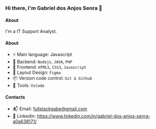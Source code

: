 ### Hi there, I'm Gabriel dos Anjos Senra 👋

#### About
I'm a IT Support Analyst.

#### About
- ⚡️ Main language: Javascript
- 📡 Backend: `Nodejs`, `JAVA`, `PHP`
- 🎉 Frontend: `HTML5`, `CSS3`, `Javascript`
- 🎨 Layout Design: `Figma` 
- 📦️ Version code control: `Git & Github`
- 🔨 Tools: `VsCode`

#### Contacts

- 📬 Email: fullstackgabe@gmail.com
- 👤 Linkedin: https://www.linkedin.com/in/gabriel-dos-anjos-senra-a0a638171/
